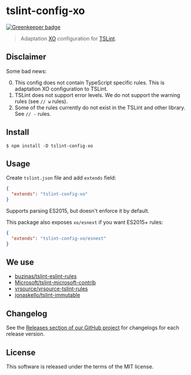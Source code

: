 # tslint-config-xo

[![Greenkeeper badge](https://badges.greenkeeper.io/mrmlnc/tslint-config-xo.svg)](https://greenkeeper.io/)

> Adaptation [XO](https://github.com/sindresorhus/xo) configuration for [TSLint](https://github.com/palantir/tslint).

## Disclaimer

Some bad news:

  0. This config does not contain TypeScript specific rules. This is adaptation XO configuration to TSLint.
  1. TSLint does not support error levels. We do not support the warning rules (see `// w` rules).
  2. Some of the rules currently do not exist in the TSLint and other library. See `// -` rules.

## Install

```shell
$ npm install -D tslint-config-xo
```

## Usage

Create `tslint.json` file and add `extends` field:

```json
{
  "extends": "tslint-config-xo"
}
```

Supports parsing ES2015, but doesn't enforce it by default.

This package also exposes `xo/esnext` if you want ES2015+ rules:

```json
{
  "extends": "tslint-config-xo/esnext"
}
```

## We use

  * [buzinas/tslint-eslint-rules](https://github.com/buzinas/tslint-eslint-rules)
  * [Microsoft/tslint-microsoft-contrib](https://github.com/Microsoft/tslint-microsoft-contrib)
  * [vrsource/vrsource-tslint-rules](https://github.com/vrsource/vrsource-tslint-rules)
  * [jonaskello/tslint-immutable](https://github.com/jonaskello/tslint-immutable)

## Changelog

See the [Releases section of our GitHub project](https://github.com/mrmlnc/tslint-config-xo/releases) for changelogs for each release version.

## License

This software is released under the terms of the MIT license.
